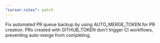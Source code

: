 ```yaml
---
"cursor-rules": patch
---
```


Fix automated PR queue backup by using AUTO_MERGE_TOKEN for PR creation. PRs created with GITHUB_TOKEN don't trigger CI workflows, preventing auto-merge from completing.

